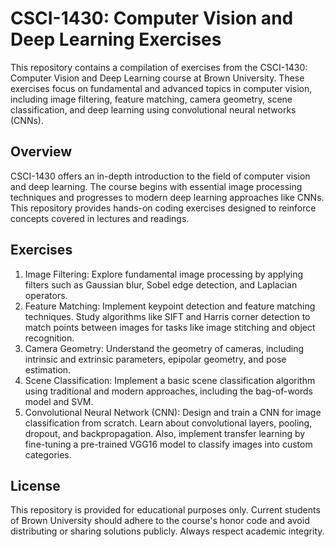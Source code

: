 # CSCI-1430: Computer Vision and Deep Learning Exercises
This repository contains a compilation of exercises from the CSCI-1430: Computer Vision and Deep Learning course at Brown University. These exercises focus on fundamental and advanced topics in computer vision, including image filtering, feature matching, camera geometry, scene classification, and deep learning using convolutional neural networks (CNNs).

## Overview
CSCI-1430 offers an in-depth introduction to the field of computer vision and deep learning. The course begins with essential image processing techniques and progresses to modern deep learning approaches like CNNs. This repository provides hands-on coding exercises designed to reinforce concepts covered in lectures and readings.

## Exercises
1. Image Filtering: Explore fundamental image processing by applying filters such as Gaussian blur, Sobel edge detection, and Laplacian operators.
2. Feature Matching: Implement keypoint detection and feature matching techniques. Study algorithms like SIFT and Harris corner detection to match points between images for tasks like image stitching and object recognition.
3. Camera Geometry: Understand the geometry of cameras, including intrinsic and extrinsic parameters, epipolar geometry, and pose estimation.
4. Scene Classification: Implement a basic scene classification algorithm using traditional and modern approaches, including the bag-of-words model and SVM.
5. Convolutional Neural Network (CNN): Design and train a CNN for image classification from scratch. Learn about convolutional layers, pooling, dropout, and backpropagation. Also, implement transfer learning by fine-tuning a pre-trained VGG16 model to classify images into custom categories.

## License
This repository is provided for educational purposes only. Current students of Brown University should adhere to the course's honor code and avoid distributing or sharing solutions publicly. Always respect academic integrity.